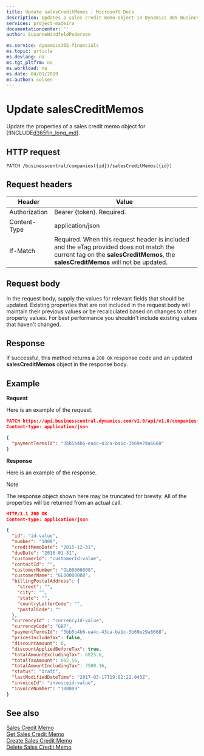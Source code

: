 ```yaml
---
title: Update salesCreditMemos | Microsoft Docs
description: Updates a sales credit memo object in Dynamics 365 Business Central. 
services: project-madeira
documentationcenter: ''
author: SusanneWindfeldPedersen

ms.service: dynamics365-financials
ms.topic: article
ms.devlang: na
ms.tgt_pltfrm: na
ms.workload: na
ms.date: 04/01/2019
ms.author: solsen
---
```


# Update salesCreditMemos
Update the properties of a sales credit memo object for [!INCLUDE[d365fin_long_md](../../includes/d365fin_long_md.md)].

## HTTP request

```
PATCH /businesscentral/companies({id})/salesCreditMemos({id})
```

## Request headers

|Header|Value|
|------|-----|
|Authorization |Bearer {token}. Required.|
|Content-Type  |application/json|
|If-Match      |Required. When this request header is included and the eTag provided does not match the current tag on the **salesCreditMemos**, the **salesCreditMemos** will not be updated. |

## Request body
In the request body, supply the values for relevant fields that should be updated. Existing properties that are not included in the request body will maintain their previous values or be recalculated based on changes to other property values. For best performance you shouldn't include existing values that haven't changed.

## Response
If successful, this method returns a ```200 OK``` response code and an updated **salesCreditMemos** object in the response body.

## Example

**Request**

Here is an example of the request.
```json
PATCH https://api.businesscentral.dynamics.com/v1.0/api/v1.0/companies({id})/salesCreditMemos({id})
Content-type: application/json

{
  "paymentTermsId": "3bb5b4b6-ea4c-43ca-ba1c-3b69e29a6668"
}
```

**Response**

Here is an example of the response. 

> [!NOTE]  
>   The response object shown here may be truncated for brevity. All of the properties will be returned from an actual call.

```json
HTTP/1.1 200 OK
Content-type: application/json

{
  "id": "id-value",
  "number": "1009",
  "creditMemoDate": "2015-12-31",
  "dueDate": "2016-01-31",
  "customerId": "customerId-value",
  "contactId": "",
  "customerNumber": "GL00000008",
  "customerName": "GL00000008",
  "billingPostalAddress": {
    "street": "",
    "city": "",
    "state": "",
    "countryLetterCode": "",
    "postalCode": ""
  },
  "currencyId" : "currencyId-value",
  "currencyCode": "GBP",
  "paymentTermsId": "3bb5b4b6-ea4c-43ca-ba1c-3b69e29a6668",
  "pricesIncludeTax": false,
  "discountAmount": 0,
  "discountAppliedBeforeTax": true,
  "totalAmountExcludingTax": 6825.6,
  "totalTaxAmount": 682.56,
  "totalAmountIncludingTax": 7508.16,
  "status": "Draft",
  "lastModifiedDateTime": "2017-03-17T19:02:22.043Z",
  "invoiceId": "invoiceid-value",
  "invoiceNumber": "100009"
}
```

## See also

[Sales Credit Memo](../resources/dynamics_salescreditmemo.md)  
[Get Sales Credit Memo](../api/dynamics_salescreditmemo_get.md)  
[Create Sales Credit Memo](../api/dynamics_create_salescreditmemo.md)  
[Delete Sales Credit Memo](../api/dynamics_salescreditmemo_delete.md)  